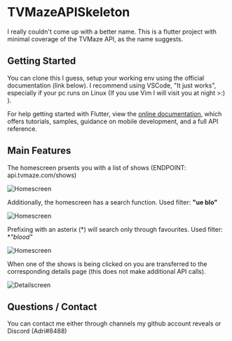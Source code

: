 # TVMazeAPISkeleton

I really couldn't come up with a better name. This is a flutter project with minimal coverage of the TVMaze API, as the name suggests.

## Getting Started

You can clone this I guess, setup your working env using the official documentation (link below). I recommend using VSCode, "It just works", especially if your pc runs on Linux (If you use Vim I will visit you at night >:) ).

For help getting started with Flutter, view the
[online documentation](https://flutter.dev/docs), which offers tutorials,
samples, guidance on mobile development, and a full API reference.

## Main Features

The homescreen prsents you with a list of shows (ENDPOINT: api.tvmaze.com/shows)

![Homescreen](https://content-eu.drive.amazonaws.com/cdproxy/templink/QtvfOVHx03B9QtHwVJGaKJyiiF5utf9_TDHsDqM0oZAeJxFPc?viewBox=1266%2C713 "List of shows")

Additionally, the homescreen has a search function.
Used filter: **"ue blo"**

![Homescreen](https://content-eu.drive.amazonaws.com/cdproxy/templink/tuD9Vz5PWZYWw-jzqXdk7hsqfMZHi8gHPbTaY6TSMAQeJxFPc?viewBox=1266%2C713 "Filter: ue blo")

Prefixing with an asterix (*) will search only through favourites.
Used filter: **"*blood"**

![Homescreen](https://content-eu.drive.amazonaws.com/cdproxy/templink/eFCAx8qOTuZMOC8N_e-U4AkBnbJ8Tzppl71riZQeuN8eJxFPc?viewBox=1266%2C713 "Filter: *blood")


When one of the shows is being clicked on you are transferred to the corresponding details page (this does not make additional API calls).

![Detailscreen](https://content-eu.drive.amazonaws.com/cdproxy/templink/qiKAS4U-u5lagUl9oVHSXGqG4suVNutm-jZwEJZxKrIeJxFPc?viewBox=1266%2C713 "Show details")

## Questions / Contact

You can contact me either through channels my github account reveals or Discord (Adri#8488)
